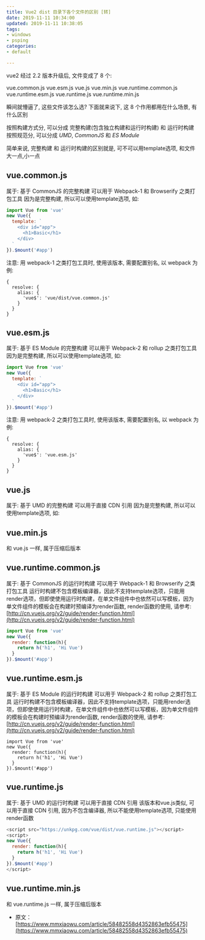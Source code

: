 ```yaml
---
title: Vue2 dist 目录下各个文件的区别 [转]
date: 2019-11-11 10:34:00
updated: 2019-11-11 10:38:05
tags: 
- windows
- psping
categories: 
- default

---
```

vue2 经过 2.2 版本升级后, 文件变成了 8 个:

vue.common.js
vue.esm.js
vue.js
vue.min.js
vue.runtime.common.js
vue.runtime.esm.js
vue.runtime.js
vue.runtime.min.js

瞬间就懵逼了, 这些文件该怎么选?
下面就来说下, 这 8 个作用都用在什么场景, 有什么区别

按照构建方式分, 可以分成 完整构建(包含独立构建和运行时构建) 和 运行时构建
按照规范分, 可以分成 *UMD*, *CommonJS* 和 *ES Module*

简单来说, 完整构建 和 运行时构建的区别就是, 可不可以用template选项, 和文件大一点,小一点


<!--more-->


## vue.common.js
属于: 基于 CommonJS 的完整构建
可以用于 Webpack-1 和 Browserify 之类打包工具
因为是完整构建, 所以可以使用template选项, 如:
```javascript
import Vue from 'vue'
new Vue({
  template: `
    <div id="app">
      <h1>Basic</h1>
    </div>
  `
}).$mount('#app')
```
注意: 用 webpack-1 之类打包工具时, 使用该版本, 需要配置别名, 以 webpack 为例:
```
{
  resolve: {
    alias: {
      'vue$': 'vue/dist/vue.common.js'
    }
  }
}
```
## vue.esm.js
属于: 基于 ES Module 的完整构建
可以用于 Webpack-2 和 rollup 之类打包工具
因为是完整构建, 所以可以使用template选项, 如:
```javascript
import Vue from 'vue'
new Vue({
  template: `
    <div id="app">
      <h1>Basic</h1>
    </div>
  `
}).$mount('#app')
```
注意: 用 webpack-2 之类打包工具时, 使用该版本, 需要配置别名, 以 webpack 为例:
```
{
  resolve: {
    alias: {
      'vue$': 'vue.esm.js'
    }
  }
}
```
## vue.js
属于: 基于 UMD 的完整构建
可以用于直接 CDN 引用
因为是完整构建, 所以可以使用template选项, 如:

<script src="https://unkpg.com/vue/dist/vue.js"></script>
<script>
new Vue({
  template: `
    <div id="app">
      <h1>Hi Vue</h1>
    </div>
  `
}).$mount('#app')
</script>
## vue.min.js
和 vue.js 一样, 属于压缩后版本

## vue.runtime.common.js
属于: 基于 CommonJS 的运行时构建
可以用于 Webpack-1 和 Browserify 之类打包工具
运行时构建不包含模板编译器，因此不支持template选项，只能用render选项，但即使使用运行时构建，在单文件组件中也依然可以写模板，因为单文件组件的模板会在构建时预编译为render函数, render函数的使用, 请参考: [http://cn.vuejs.org/v2/guide/render-function.html](http://cn.vuejs.org/v2/guide/render-function.html)
```javascript
import Vue from 'vue'
new Vue({
  render: function(h){
    return h('h1', 'Hi Vue')
  }
}).$mount('#app')
```
## vue.runtime.esm.js
属于: 基于 ES Module 的运行时构建
可以用于 Webpack-2 和 rollup 之类打包工具
运行时构建不包含模板编译器，因此不支持template选项，只能用render选项，但即使使用运行时构建，在单文件组件中也依然可以写模板，因为单文件组件的模板会在构建时预编译为render函数, render函数的使用, 请参考: [http://cn.vuejs.org/v2/guide/render-function.html](http://cn.vuejs.org/v2/guide/render-function.html)
```
import Vue from 'vue'
new Vue({
  render: function(h){
    return h('h1', 'Hi Vue')
  }
}).$mount('#app')
```
## vue.runtime.js
属于: 基于 UMD 的运行时构建
可以用于直接 CDN 引用
该版本和vue.js类似, 可以用于直接 CDN 引用, 因为不包含编译器, 所以不能使用template选项, 只能使用render函数
```javascript
<script src="https://unkpg.com/vue/dist/vue.runtime.js"></script>
<script>
new Vue({
  render: function(h){
    return h('h1', 'Hi Vue')
  }
}).$mount('#app')
</script>
```
## vue.runtime.min.js
和 vue.runtime.js 一样, 属于压缩后版本

- 原文：[https://www.mmxiaowu.com/article/58482558d4352863efb55475](https://www.mmxiaowu.com/article/58482558d4352863efb55475)